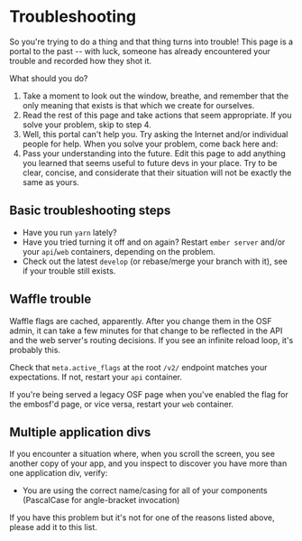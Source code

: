 # Troubleshooting

So you're trying to do a thing and that thing turns into trouble!
This page is a portal to the past -- with luck, someone has already
encountered your trouble and recorded how they shot it.

What should you do?
1. Take a moment to look out the window, breathe, and remember that
the only meaning that exists is that which we create for ourselves.
2. Read the rest of this page and take actions that seem appropriate.
If you solve your problem, skip to step 4.
3. Well, this portal can't help you. Try asking the Internet and/or individual
people for help. When you solve your problem, come back here and:
4. Pass your understanding into the future. Edit this page to add anything
you learned that seems useful to future devs in your place. Try to be clear,
concise, and considerate that their situation will not be exactly the same
as yours.

## Basic troubleshooting steps
* Have you run `yarn` lately?
* Have you tried turning it off and on again? Restart `ember server` and/or
your `api`/`web` containers, depending on the problem.
* Check out the latest `develop` (or rebase/merge your branch with it),
see if your trouble still exists.

## Waffle trouble
Waffle flags are cached, apparently. After you change them in the OSF admin,
it can take a few minutes for that change to be reflected in the API and the
web server's routing decisions. If you see an infinite reload loop, it's
probably this.

Check that `meta.active_flags` at the root `/v2/` endpoint matches your
expectations. If not, restart your `api` container.

If you're being served a legacy OSF page when you've enabled the flag for
the embosf'd page, or vice versa, restart your `web` container.

## Multiple application divs
If you encounter a situation where, when you scroll the screen, you see another copy of
your app, and you inspect to discover you have more than one application div, verify:
* You are using the correct name/casing for all of your components (PascalCase for 
angle-bracket invocation)

If you have this problem but it's not for one of the reasons listed above, please add it
to this list.